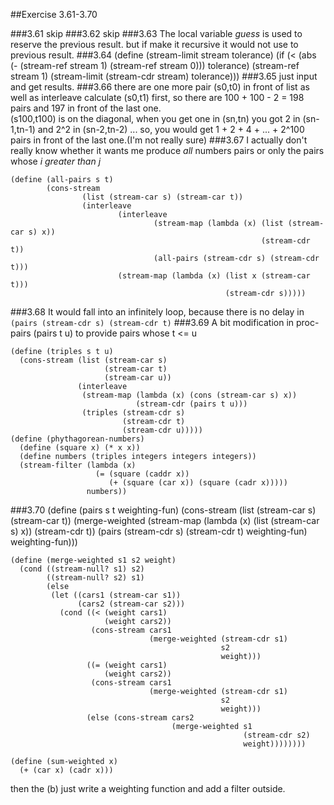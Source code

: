 ##Exercise 3.61-3.70

###3.61
skip
###3.62
skip
###3.63
The local variable *guess* is used to reserve the previous result. but if make it recursive it would not use to previous result.
###3.64
	(define (stream-limit stream tolerance)
	        (if (< (abs (- (stream-ref stream 1) (stream-ref stream 0))) tolerance)
	                (stream-ref stream 1)
	                (stream-limit (stream-cdr stream) tolerance)))
###3.65
just input and get results.
###3.66
there are one more pair (s0,t0) in front of list as well as interleave calculate (s0,t1) first, so there are 100 + 100 - 2 = 198 pairs and 197 in front of the last one.   
(s100,t100) is on the diagonal, when you get one in (sn,tn) you got 2 in (sn-1,tn-1) and 2^2 in (sn-2,tn-2) ... so, you would get 1 + 2 + 4 + ... + 2^100 pairs in front of the last one.(I'm not really sure)
###3.67
I actually don't really know whether it wants me produce *all* numbers pairs or only the pairs whose *i greater than j*

	(define (all-pairs s t)
	        (cons-stream 
	                (list (stream-car s) (stream-car t))
	                (interleave
	                        (interleave
	                                (stream-map (lambda (x) (list (stream-car s) x))
	                                                        (stream-cdr t))
	                                (all-pairs (stream-cdr s) (stream-cdr t)))
	                        (stream-map (lambda (x) (list x (stream-car t)))
	                                                (stream-cdr s)))))
###3.68
It would fall into an infinitely loop, because there is no delay in `(pairs (stream-cdr s) (stream-cdr t)`
###3.69
A bit modification in proc-pairs (pairs t u) to provide pairs whose t <= u

	(define (triples s t u)
	  (cons-stream (list (stream-car s)
	                     (stream-car t) 
	                     (stream-car u))
	               (interleave
	                (stream-map (lambda (x) (cons (stream-car s) x))
	                            (stream-cdr (pairs t u)))
	                (triples (stream-cdr s)
	                         (stream-cdr t)
	                         (stream-cdr u)))))
	(define (phythagorean-numbers)
	  (define (square x) (* x x))
	  (define numbers (triples integers integers integers))
	  (stream-filter (lambda (x) 
	                   (= (square (caddr x)) 
	                      (+ (square (car x)) (square (cadr x)))))
	                 numbers))
###3.70
	(define (pairs s t weighting-fun)
	  (cons-stream
	   (list (stream-car s) (stream-car t))
	   (merge-weighted
	    (stream-map (lambda (x) (list (stream-car s) x))
	                (stream-cdr t))
	    (pairs (stream-cdr s) (stream-cdr t) weighting-fun)
	    weighting-fun)))
	
	(define (merge-weighted s1 s2 weight)
	  (cond ((stream-null? s1) s2)
	        ((stream-null? s2) s1)
	        (else
	         (let ((cars1 (stream-car s1))
	               (cars2 (stream-car s2)))
	           (cond ((< (weight cars1) 
	                     (weight cars2))
	                  (cons-stream cars1 
	                               (merge-weighted (stream-cdr s1) 
	                                               s2 
	                                               weight)))
	                 ((= (weight cars1) 
	                     (weight cars2)) 
	                  (cons-stream cars1 
	                               (merge-weighted (stream-cdr s1) 
	                                               s2 
	                                               weight)))
	                 (else (cons-stream cars2
	                                    (merge-weighted s1
	                                                    (stream-cdr s2)
	                                                    weight))))))))
	
	(define (sum-weighted x)
	  (+ (car x) (cadr x)))

then the (b) just write a weighting function and add a filter outside.